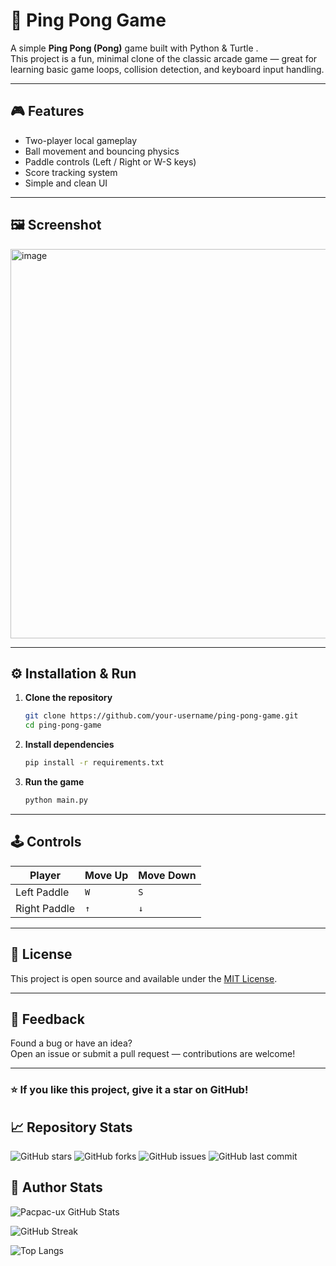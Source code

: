 # 🏓 Ping Pong Game

A simple **Ping Pong (Pong)** game built with Python & Turtle .  
This project is a fun, minimal clone of the classic arcade game — great for learning basic game loops, collision detection, and keyboard input handling.

---

## 🎮 Features

- Two-player local gameplay  
- Ball movement and bouncing physics  
- Paddle controls (Left / Right or W-S keys)  
- Score tracking system  
- Simple and clean UI  

---

## 🖼️ Screenshot

<img width="796" height="623" alt="image" src="https://github.com/user-attachments/assets/04094f2d-7528-4c4d-bd96-5f59985157e1" />

---

## ⚙️ Installation & Run

1. **Clone the repository**
   ```bash
   git clone https://github.com/your-username/ping-pong-game.git
   cd ping-pong-game
   ```

2. **Install dependencies**
   ```bash
   pip install -r requirements.txt

   ```

3. **Run the game**
   ```bash
   python main.py


   ```

---

## 🕹️ Controls

| Player | Move Up | Move Down |
|---------|----------|-----------|
| Left Paddle | `W` | `S` |
| Right Paddle | `↑` | `↓` |

---


## 📜 License

This project is open source and available under the [MIT License](LICENSE).

---

## 💬 Feedback

Found a bug or have an idea?  
Open an issue or submit a pull request — contributions are welcome!

---

### ⭐ If you like this project, give it a star on GitHub!

## 📈 Repository Stats

![GitHub stars](https://img.shields.io/github/stars/pacpac-ux/Ping-Pong-game?style=for-the-badge)
![GitHub forks](https://img.shields.io/github/forks/pacpac-ux/Ping-Pong-game?style=for-the-badge)
![GitHub issues](https://img.shields.io/github/issues/pacpac-ux/Ping-Pong-game?style=for-the-badge)
![GitHub last commit](https://img.shields.io/github/last-commit/pacpac-ux/Ping-Pong-game?style=for-the-badge)

## 👤 Author Stats

![Pacpac-ux GitHub Stats](https://github-readme-stats.vercel.app/api?username=pacpac-ux&show_icons=true&theme=tokyonight)


![GitHub Streak](https://streak-stats.demolab.com?user=pacpac-ux&theme=tokyonight)


![Top Langs](https://github-readme-stats.vercel.app/api/top-langs/?username=pacpac-ux&layout=compact&theme=tokyonight)

